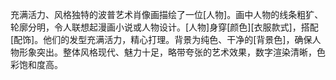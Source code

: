 充满活力、风格独特的波普艺术肖像画描绘了一位\[人物]。画中人物的线条粗犷、轮廓分明，令人联想起漫画小说或人物设计。\[人物]身穿\[颜色]\[衣服款式]，搭配\[配饰]。他们的发型充满活力，精心打理。背景为纯色、干净的\[背景色]，确保人物形象突出。整体风格现代、魅力十足，略带夸张的艺术效果，数字渲染清晰，色彩饱和度高。

